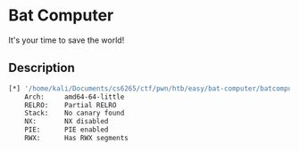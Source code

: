 # Bat Computer

It's your time to save the world!

## Description

```bash
[*] '/home/kali/Documents/cs6265/ctf/pwn/htb/easy/bat-computer/batcomputer'
    Arch:     amd64-64-little
    RELRO:    Partial RELRO
    Stack:    No canary found
    NX:       NX disabled
    PIE:      PIE enabled
    RWX:      Has RWX segments
```
